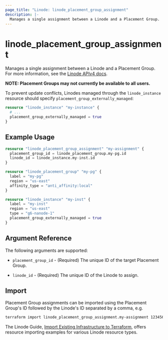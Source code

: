 ```yaml
---
page_title: "Linode: linode_placement_group_assignment"
description: |-
  Manages a single assignment between a Linode and a Placement Group.
---
```


# linode\_placement\_group\_assignment

Manages a single assignment between a Linode and a Placement Group.
For more information, see the [Linode APIv4 docs](https://techdocs.akamai.com/linode-api/reference/post-group-add-linode).

**NOTE: Placement Groups may not currently be available to all users.**

To prevent update conflicts, Linodes managed through the `linode_instance` resource should specify `placement_group_externally_managed`:

```terraform
resource "linode_instance" "my-instance" {
  # ...
  placement_group_externally_managed = true
}
```

## Example Usage

```terraform
resource "linode_placement_group_assignment" "my-assignment" {
  placement_group_id = linode_placement_group.my-pg.id
  linode_id = linode_instance.my-inst.id
}

resource "linode_placement_group" "my-pg" {
  label = "my-pg"
  region = "us-east"
  affinity_type = "anti_affinity:local"
}

resource "linode_instance" "my-inst" {
  label = "my-inst"
  region = "us-east"
  type = "g6-nanode-1"
  placement_group_externally_managed = true
}
```

## Argument Reference

The following arguments are supported:

* `placement_group_id` - (Required) The unique ID of the target Placement Group.

* `linode_id` - (Required) The unique ID of the Linode to assign.

## Import

Placement Group assignments can be imported using the Placement Group's ID followed by the Linode's ID separated by a comma, e.g.

```sh
terraform import linode_placement_group_assignment.my-assignment 1234567,7654321
```

The Linode Guide, [Import Existing Infrastructure to Terraform](https://www.linode.com/docs/applications/configuration-management/import-existing-infrastructure-to-terraform/), offers resource importing examples for various Linode resource types.
